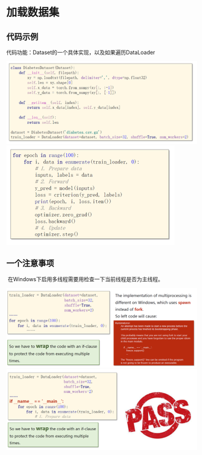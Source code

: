 # 加载数据集

## 代码示例

代码功能：Dataset的一个具体实现，以及如果遍历DataLoader

<img src="src-PyTorch深度学习实践/image-20200820215706295.png" style="zoom:50%" />
<img src="src-PyTorch深度学习实践/image-20200820215712361.png" style="zoom:50%" />

## 一个注意事项

​		在Windows下启用多线程需要用检查一下当前线程是否为主线程。

<img src="src-PyTorch深度学习实践/image-20200820215143560.png" style="zoom:50%" />
<img src="src-PyTorch深度学习实践/image-20200820215149146.png" style="zoom:50%" />